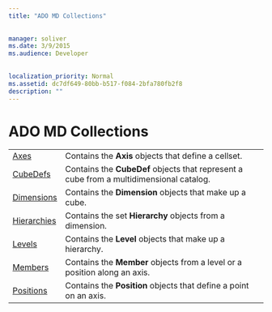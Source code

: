 ```yaml
---
title: "ADO MD Collections"
  
  
manager: soliver
ms.date: 3/9/2015
ms.audience: Developer
 
  
localization_priority: Normal
ms.assetid: dc7df649-80bb-b517-f084-2bfa780fb2f8
description: ""
---
```


# ADO MD Collections

|||
|:-----|:-----|
|[Axes](axes-collection-ado-md.md) <br/> |Contains the **Axis** objects that define a cellset.  <br/> |
|[CubeDefs](cubedef-object-ado-md.md) <br/> |Contains the **CubeDef** objects that represent a cube from a multidimensional catalog.  <br/> |
|[Dimensions](dimension-object-ado-md.md) <br/> |Contains the **Dimension** objects that make up a cube.  <br/> |
|[Hierarchies](hierarchy-object-ado-md.md) <br/> |Contains the set **Hierarchy** objects from a dimension.  <br/> |
|[Levels](level-object-ado-md.md) <br/> |Contains the **Level** objects that make up a hierarchy.  <br/> |
|[Members](members-collection-ado-md.md) <br/> |Contains the **Member** objects from a level or a position along an axis.  <br/> |
|[Positions](positions-collection-ado-md.md) <br/> |Contains the **Position** objects that define a point on an axis.  <br/> |
   

